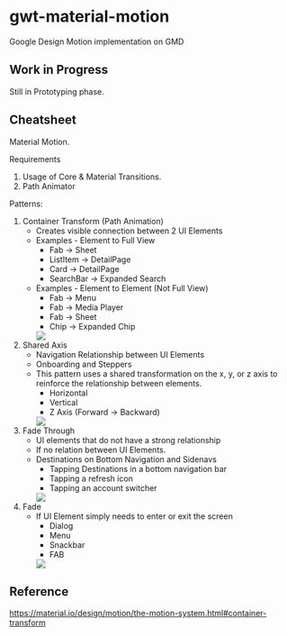 # gwt-material-motion
Google Design Motion implementation on GMD

## Work in Progress
Still in Prototyping phase.

## Cheatsheet
Material Motion.

Requirements 
1. Usage of Core & Material Transitions.
2. Path Animator

Patterns:
1. Container Transform (Path Animation)
	- Creates visible connection between 2 UI Elements
	- Examples - Element to Full View
      - Fab -> Sheet
      - ListItem -> DetailPage
      - Card -> DetailPage
      - SearchBar -> Expanded Search
	- Examples - Element to Element (Not Full View) 
      - Fab -> Menu
      - Fab -> Media Player
      - Fab -> Sheet
      - Chip -> Expanded Chip
      <img src="https://github.com/flutter/packages/raw/master/packages/animations/example/demo_gifs/container_transform_lineup.gif" />
2. Shared Axis
    - Navigation Relationship between UI Elements
    - Onboarding and Steppers
    - This pattern uses a shared transformation on the x, y, or z axis to reinforce the relationship between elements.
      - Horizontal
      - Vertical
      - Z Axis (Forward -> Backward)
      <img src="https://github.com/flutter/packages/raw/master/packages/animations/example/demo_gifs/shared_axis_lineup.gif"/>
3. Fade Through	
    - UI elements that do not have a strong relationship
	- If no relation between UI Elements.
	- Destinations on Bottom Navigation and Sidenavs
      - Tapping Destinations in a bottom navigation bar
      - Tapping a refresh icon
      - Tapping an account switcher
      <img src="https://github.com/flutter/packages/raw/master/packages/animations/example/demo_gifs/fade_through_lineup.gif"/>
4. Fade
	- If UI Element simply needs to enter or exit the screen
      - Dialog
      - Menu
      - Snackbar
      - FAB
      <img src="https://github.com/flutter/packages/raw/master/packages/animations/example/demo_gifs/fade_lineup.gif"/>

## Reference
https://material.io/design/motion/the-motion-system.html#container-transform
